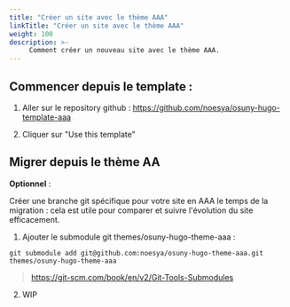 ```yaml
---
title: "Créer un site avec le thème AAA"
linkTitle: "Créer un site avec le thème AAA"
weight: 100
description: >-
     Comment créer un nouveau site avec le thème AAA.
---
```


## Commencer depuis le template : 

1. Aller sur le repository github : https://github.com/noesya/osuny-hugo-template-aaa

2. Cliquer sur "Use this template"

## Migrer depuis le thème AA

**Optionnel** :

Créer une branche git spécifique pour votre site en AAA le temps de la migration : cela est utile pour comparer et suivre l'évolution du site efficacement.


1. Ajouter le submodule git themes/osuny-hugo-theme-aaa :

```
git submodule add git@github.com:noesya/osuny-hugo-theme-aaa.git themes/osuny-hugo-theme-aaa
```
> https://git-scm.com/book/en/v2/Git-Tools-Submodules 

2. WIP
